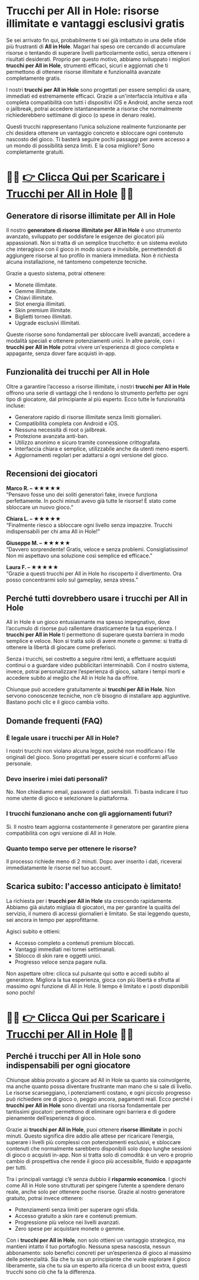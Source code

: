 <h1>Trucchi per All in Hole: risorse illimitate e vantaggi esclusivi gratis</h1>

<p>Se sei arrivato fin qui, probabilmente ti sei già imbattuto in una delle sfide più frustranti di <strong>All in Hole</strong>. Magari hai speso ore cercando di accumulare risorse o tentando di superare livelli particolarmente ostici, senza ottenere i risultati desiderati. Proprio per questo motivo, abbiamo sviluppato i migliori <strong>trucchi per All in Hole</strong>, strumenti efficaci, sicuri e aggiornati che ti permettono di ottenere risorse illimitate e funzionalità avanzate completamente gratis.</p>

<p>I nostri <strong>trucchi per All in Hole</strong> sono progettati per essere semplici da usare, immediati ed estremamente efficaci. Grazie a un'interfaccia intuitiva e alla completa compatibilità con tutti i dispositivi iOS e Android, anche senza root o jailbreak, potrai accedere istantaneamente a risorse che normalmente richiederebbero settimane di gioco (o spese in denaro reale).</p>

<p>Questi trucchi rappresentano l’unica soluzione realmente funzionante per chi desidera ottenere un vantaggio concreto e sbloccare ogni contenuto nascosto del gioco. Ti basterà seguire pochi passaggi per avere accesso a un mondo di possibilità senza limiti. E la cosa migliore? Sono completamente gratuiti.</p>

# 🔴🔴 **[👉 Clicca Qui per Scaricare i Trucchi per All in Hole](https://tinyurl.com/TapAvventura)** 🔴🔴


<h2>Generatore di risorse illimitate per All in Hole</h2>

<p>Il nostro <strong>generatore di risorse illimitate per All in Hole</strong> è uno strumento avanzato, sviluppato per soddisfare le esigenze dei giocatori più appassionati. Non si tratta di un semplice trucchetto: è un sistema evoluto che interagisce con il gioco in modo sicuro e invisibile, permettendoti di aggiungere risorse al tuo profilo in maniera immediata. Non è richiesta alcuna installazione, né tantomeno competenze tecniche.</p>

<p>Grazie a questo sistema, potrai ottenere:</p>

<ul>
  <li>Monete illimitate.</li>
  <li>Gemme illimitate.</li>
  <li>Chiavi illimitate.</li>
  <li>Slot energia illimitati.</li>
  <li>Skin premium illimitate.</li>
  <li>Biglietti torneo illimitati.</li>
  <li>Upgrade esclusivi illimitati.</li>
</ul>

<p>Queste risorse sono fondamentali per sbloccare livelli avanzati, accedere a modalità speciali e ottenere potenziamenti unici. In altre parole, con i <strong>trucchi per All in Hole</strong> potrai vivere un'esperienza di gioco completa e appagante, senza dover fare acquisti in-app.</p>

<h2>Funzionalità dei trucchi per All in Hole</h2>

<p>Oltre a garantire l’accesso a risorse illimitate, i nostri <strong>trucchi per All in Hole</strong> offrono una serie di vantaggi che li rendono lo strumento perfetto per ogni tipo di giocatore, dal principiante al più esperto. Ecco tutte le funzionalità incluse:</p>

<ul>
  <li>Generatore rapido di risorse illimitate senza limiti giornalieri.</li>
  <li>Compatibilità completa con Android e iOS.</li>
  <li>Nessuna necessità di root o jailbreak.</li>
  <li>Protezione avanzata anti-ban.</li>
  <li>Utilizzo anonimo e sicuro tramite connessione crittografata.</li>
  <li>Interfaccia chiara e semplice, utilizzabile anche da utenti meno esperti.</li>
  <li>Aggiornamenti regolari per adattarsi a ogni versione del gioco.</li>
</ul>

<h2>Recensioni dei giocatori</h2>

<p><strong>Marco R. – ★★★★★</strong><br>
“Pensavo fosse uno dei soliti generatori fake, invece funziona perfettamente. In pochi minuti avevo già tutte le risorse! È stato come sbloccare un nuovo gioco.”</p>

<p><strong>Chiara L. – ★★★★★</strong><br>
“Finalmente riesco a sbloccare ogni livello senza impazzire. Trucchi indispensabili per chi ama All in Hole!”</p>

<p><strong>Giuseppe M. – ★★★★★</strong><br>
“Davvero sorprendente! Gratis, veloce e senza problemi. Consigliatissimo! Non mi aspettavo una soluzione così semplice ed efficace.”</p>

<p><strong>Laura F. – ★★★★★</strong><br>
“Grazie a questi trucchi per All in Hole ho riscoperto il divertimento. Ora posso concentrarmi solo sul gameplay, senza stress.”</p>

<h2>Perché tutti dovrebbero usare i trucchi per All in Hole</h2>

<p>All in Hole è un gioco entusiasmante ma spesso impegnativo, dove l’accumulo di risorse può rallentare drasticamente la tua esperienza. I <strong>trucchi per All in Hole</strong> ti permettono di superare questa barriera in modo semplice e veloce. Non si tratta solo di avere monete o gemme: si tratta di ottenere la libertà di giocare come preferisci.</p>

<p>Senza i trucchi, sei costretto a seguire ritmi lenti, a effettuare acquisti continui o a guardare video pubblicitari interminabili. Con il nostro sistema, invece, potrai personalizzare l’esperienza di gioco, saltare i tempi morti e accedere subito al meglio che All in Hole ha da offrire.</p>

<p>Chiunque può accedere gratuitamente ai <strong>trucchi per All in Hole</strong>. Non servono conoscenze tecniche, non c’è bisogno di installare app aggiuntive. Bastano pochi clic e il gioco cambia volto.</p>

<h2>Domande frequenti (FAQ)</h2>

<h3>È legale usare i trucchi per All in Hole?</h3>
<p>I nostri trucchi non violano alcuna legge, poiché non modificano i file originali del gioco. Sono progettati per essere sicuri e conformi all’uso personale.</p>

<h3>Devo inserire i miei dati personali?</h3>
<p>No. Non chiediamo email, password o dati sensibili. Ti basta indicare il tuo nome utente di gioco e selezionare la piattaforma.</p>

<h3>I trucchi funzionano anche con gli aggiornamenti futuri?</h3>
<p>Sì. Il nostro team aggiorna costantemente il generatore per garantire piena compatibilità con ogni versione di All in Hole.</p>

<h3>Quanto tempo serve per ottenere le risorse?</h3>
<p>Il processo richiede meno di 2 minuti. Dopo aver inserito i dati, riceverai immediatamente le risorse nel tuo account.</p>

<h2>Scarica subito: l'accesso anticipato è limitato!</h2>

<p>La richiesta per i <strong>trucchi per All in Hole</strong> sta crescendo rapidamente. Abbiamo già aiutato migliaia di giocatori, ma per garantire la qualità del servizio, il numero di accessi giornalieri è limitato. Se stai leggendo questo, sei ancora in tempo per approfittarne.</p>

<p>Agisci subito e ottieni:</p>

<ul>
  <li>Accesso completo a contenuti premium bloccati.</li>
  <li>Vantaggi immediati nei tornei settimanali.</li>
  <li>Sblocco di skin rare e oggetti unici.</li>
  <li>Progresso veloce senza pagare nulla.</li>
</ul>

<p>Non aspettare oltre: clicca sul pulsante qui sotto e accedi subito al generatore. Migliora la tua esperienza, gioca con più libertà e sfrutta al massimo ogni funzione di All in Hole. Il tempo è limitato e i posti disponibili sono pochi!</p>

# 🔴🔴 **[👉 Clicca Qui per Scaricare i Trucchi per All in Hole](https://tinyurl.com/TapAvventura)** 🔴🔴

<h2>Perché i trucchi per All in Hole sono indispensabili per ogni giocatore</h2>

<p>Chiunque abbia provato a giocare ad All in Hole sa quanto sia coinvolgente, ma anche quanto possa diventare frustrante man mano che si sale di livello. Le risorse scarseggiano, i potenziamenti costano, e ogni piccolo progresso può richiedere ore di gioco o, peggio ancora, pagamenti reali. Ecco perché i <strong>trucchi per All in Hole</strong> sono diventati una risorsa fondamentale per tantissimi giocatori: permettono di eliminare ogni barriera e di godere pienamente dell’esperienza di gioco.</p>

<p>Grazie ai <strong>trucchi per All in Hole</strong>, puoi ottenere <strong>risorse illimitate</strong> in pochi minuti. Questo significa dire addio alle attese per ricaricare l’energia, superare i livelli più complessi con potenziamenti esclusivi, e sbloccare contenuti che normalmente sarebbero disponibili solo dopo lunghe sessioni di gioco o acquisti in-app. Non si tratta solo di comodità: è un vero e proprio cambio di prospettiva che rende il gioco più accessibile, fluido e appagante per tutti.</p>

<p>Tra i principali vantaggi c’è senza dubbio il <strong>risparmio economico</strong>. I giochi come All in Hole sono strutturati per spingere l’utente a spendere denaro reale, anche solo per ottenere poche risorse. Grazie al nostro generatore gratuito, potrai invece ottenere:</p>

<ul>
  <li>Potenziamenti senza limiti per superare ogni sfida.</li>
  <li>Accesso gratuito a skin rare e contenuti premium.</li>
  <li>Progressione più veloce nei livelli avanzati.</li>
  <li>Zero spese per acquistare monete o gemme.</li>
</ul>

<p>Con i <strong>trucchi per All in Hole</strong>, non solo ottieni un vantaggio strategico, ma mantieni intatto il tuo portafoglio. Nessuna spesa nascosta, nessun abbonamento: solo benefici concreti per un’esperienza di gioco al massimo delle potenzialità. Sia che tu sia un principiante che vuole esplorare il gioco liberamente, sia che tu sia un esperto alla ricerca di un boost extra, questi trucchi sono ciò che fa la differenza.</p>
